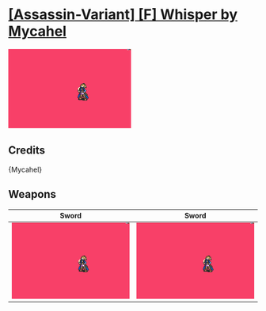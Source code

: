 # [\[Assassin-Variant\] \[F\] Whisper by Mycahel](./)

<img src="./1.%20Sword%20(Knife%20Crit)/Sword_000.png" alt="[Assassin-Variant] [F] Whisper by Mycahel standing" />

## Credits

{Mycahel}

## Weapons


|Sword |Sword |
|  :---: | :---: |
| <img alt="Sword animation" src="./1.%20Sword%20(Knife%20Crit)/Sword.gif" /> | <img alt="Sword animation" src="./1.%20Sword%20(Magic%20Crit)/Sword.gif" /> |
